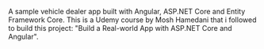 A sample vehicle dealer app built with Angular, ASP.NET Core and Entity Framework Core. This is a Udemy course by Mosh Hamedani that i followed to build this project: "Build a Real-world App with ASP.NET Core and Angular". 
